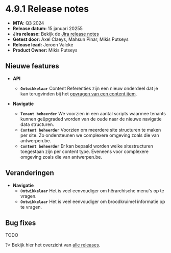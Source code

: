 # 4.9.1 Release notes

* **MTA**: Q3 2024
* **Release datum:** 15 januari 20255
* **Jira release:** Bekijk de [Jira release notes](https://jira.antwerpen.be/secure/ReleaseNote.jspa?projectId=14114&version=17713)
* **Getest door:** Axel Claeys, Mahsun Pinar, Mikis Putseys
* **Release lead:** Jeroen Valcke
* **Product Owner:** Mikis Putseys

## Nieuwe features

* **API**
  * **`Ontwikkelaar`** Content Referenties zijn een nieuw onderdeel dat je kan terugvinden bij het [opvragen van een content item](/wcmv4/content/content-item-read#references).

* **Navigatie**
  * **`Tenant beheerder`** We voorzien in een aantal scripts waarmee tenants kunnen geüpgraded worden van de oude naar de nieuwe navigatie data structuren.
  * **`Content beheerder`** Voorzien om meerdere site structuren te maken per site. Zo ondersteunen we complexere omgeving zoals die van antwerpen.be.
  * **`Content beheerder`** Er kan bepaald worden welke sitestructuren toegestaan zijn per content type. Eveneens voor complexere omgeving zoals die van antwerpen.be.

## Veranderingen

* **Navigatie**
  * **`Ontwikkelaar`** Het is veel eenvoudiger om hërarchische menu's op te vragen.
  * **`Ontwikkelaar`** Het is veel eenvoudiger om broodkruimel informatie op te vragen.
  
## Bug fixes

TODO

?> Bekijk hier het overzicht van [alle releases](/RELEASE).
